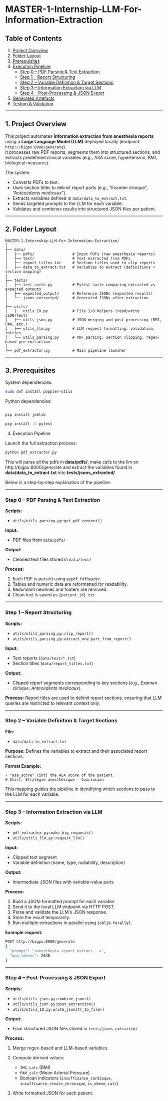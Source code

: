 # MASTER-1-Internship-LLM-For-Information-Extraction

## Table of Contents
1. [Project Overview](#overview)
2. [Folder Layout](#layout)
3. [Prerequisites](#prereq)
4. [Execution Pipeline](#pipeline)  
   - [Step 0 – PDF Parsing & Text Extraction](#step0)  
   - [Step 1 – Report Structuring](#step1)  
   - [Step 2 – Variable Definition & Target Sections](#step2)  
   - [Step 3 – Information Extraction via LLM](#step3)  
   - [Step 4 – Post-Processing & JSON Export](#step4)  
5. [Generated Artefacts](#artefacts)
6. [Testing & Validation](#tests)

---

<a name="overview"></a>
## 1. Project Overview

This project automates **information extraction from anesthesia reports** using a **Large Language Model (LLM)** deployed locally (endpoint: `http://bigpu:8000/generate`).  
It processes raw PDF reports, segments them into structured sections, and extracts predefined clinical variables (e.g., ASA score, hypertension, BMI, biological measures).  

The system:
- Converts PDFs to text.
- Uses section titles to delimit report parts (e.g., “Examen clinique”, “Antécédents médicaux”).
- Extracts variables defined in `data/data_to_extract.txt`.
- Sends targeted prompts to the LLM for each variable.
- Validates and combines results into structured JSON files per patient.

---

<a name="layout"></a>
## 2. Folder Layout

```
MASTER-1-Internship-LLM-For-Information-Extraction/
│
├── data/
│   ├── pdfs/                 # Input PDFs (raw anesthesia reports)
│   ├── text/                 # Text extracted from PDFs
│   ├── report_titles.txt     # Section titles used to clip reports
│   ├── data_to_extract.txt   # Variables to extract (definitions + section mapping)
│
├── tests/
│   ├── test_suite.py         # Pytest suite comparing extracted vs expected outputs
│   ├── expected_output/      # Reference JSONs (expected results)
│   └── jsons_extracted/      # Generated JSONs after extraction
│
├── utils/
│   ├── utils_IO.py           # File I/O helpers (read/write JSON/text)
│   ├── utils_json.py         # JSON merging and post-processing (BMI, PAM, etc.)
│   ├── utils_llm.py          # LLM request formatting, validation, retries
│   └── utils_parsing.py      # PDF parsing, section clipping, regex-based pre-extraction
│
└── pdf_extractor.py          # Main pipeline launcher
```

---

<a name="prereq"></a>
## 3. Prerequisites

System dependencies:
```bash
sudo dnf install poppler-utils
```


Python dependencies:

```sh

pip install joblib

pip install -U pytest
```

<a name="pipeline"></a>

4. Execution Pipeline

Launch the full extraction process:

```sh
python pdf_extractor.py
```

This will parse all the pdfs in **data/pdfs/**, make calls to the llm on http://bigpu:8000/generate and extract the variables found in **data/data_to_extract.txt** into **tests/jsons_extracted/**

Below is a step-by-step explanation of the pipeline:

---

### **Step 0 – PDF Parsing & Text Extraction**

**Scripts:**

* `utils/utils_parsing.py:get_pdf_content()`

**Input:**

* PDF files from `data/pdfs/`

**Output:**

* Cleaned text files stored in `data/text/`

**Process:**

1. Each PDF is parsed using `pypdf.PdfReader`.
2. Tables and numeric data are reformatted for readability.
3. Redundant newlines and footers are removed.
4. Clean text is saved as `{patient_id}.txt`.

---

### **Step 1 – Report Structuring**

**Scripts:**

* `utils/utils_parsing.py:clip_report()`
* `utils/utils_parsing.py:extract_one_part_from_report()`

**Input:**

* Text reports (`data/text/*.txt`)
* Section titles (`data/report_titles.txt`)

**Output:**

* Clipped report segments corresponding to key sections (e.g., *Examen clinique*, *Antécédents médicaux*).

**Process:**
Report titles are used to delimit report sections, ensuring that LLM queries are restricted to relevant context only.

---

### **Step 2 – Variable Definition & Target Sections**

**File:**

* `data/data_to_extract.txt`

**Purpose:**
Defines the variables to extract and their associated report sections.

**Format Example:**

```text
- "asa_score" (int) the ASA score of the patient.
# Start, Stratégie anesthésique - Conclusion
```

This mapping guides the pipeline in identifying which sections to pass to the LLM for each variable.

---

### **Step 3 – Information Extraction via LLM**

**Scripts:**

* `pdf_extractor.py:make_big_requests()`
* `utils/utils_llm.py:request_llm()`

**Input:**

* Clipped text segment
* Variable definition (name, type, nullability, description)

**Output:**

* Intermediate JSON files with variable-value pairs

**Process:**

1. Build a JSON-formatted prompt for each variable.
2. Send it to the local LLM endpoint via HTTP POST.
3. Parse and validate the LLM's JSON response.
4. Store the result temporarily.
5. Run multiple extractions in parallel using `joblib.Parallel`.

**Example request:**

```bash
POST http://bigpu:8000/generate
{
  "prompt": "<anesthesia report extract...>",
  "max_tokens": 2048
}
```

---

### **Step 4 – Post-Processing & JSON Export**

**Scripts:**

* `utils/utils_json.py:combine_jsons()`
* `utils/utils_json.py:post_extraction()`
* `utils/utils_IO.py:write_jsonstr_to_file()`

**Output:**

* Final structured JSON files stored in `tests/jsons_extracted/`

**Process:**

1. Merge regex-based and LLM-based variables.
2. Compute derived values:

   * `IMC_calc` (BMI)
   * `PAM_calc` (Mean Arterial Pressure)
   * Boolean indicators (`insuffisance_cardiaque`, `insuffisance_renale_chronique`, `is_obese_calc`)
3. Write formatted JSON for each patient.
